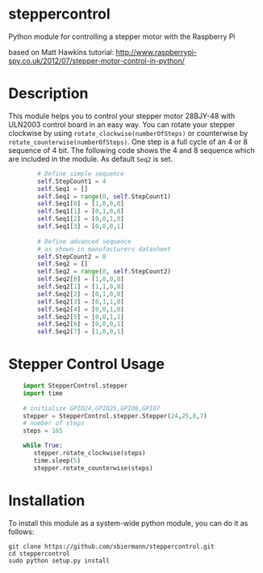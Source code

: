 steppercontrol
==============

Python module for controlling a stepper motor with the Raspberry Pi

based on Matt Hawkins tutorial: http://www.raspberrypi-spy.co.uk/2012/07/stepper-motor-control-in-python/

Description
===========
This module helps you to control your stepper motor 28BJY-48 with ULN2003 control board in an easy way.
You can rotate your stepper clockwise by using `rotate_clockwise(numberOfSteps)` or counterwise by
`rotate_counterwise(numberOfSteps)`. One step is a full cycle of an 4 or 8 sequence of 4 bit. The following code shows the 4 and 8 sequence which
are included in the module. As default `Seq2` is set.
```python
 		# Define simple sequence
        self.StepCount1 = 4
        self.Seq1 = []
        self.Seq1 = range(0, self.StepCount1)
        self.Seq1[0] = [1,0,0,0]
        self.Seq1[1] = [0,1,0,0]
        self.Seq1[2] = [0,0,1,0]
        self.Seq1[3] = [0,0,0,1]
        
        # Define advanced sequence
        # as shown in manufacturers datasheet
        self.StepCount2 = 8
        self.Seq2 = []
        self.Seq2 = range(0, self.StepCount2)
        self.Seq2[0] = [1,0,0,0]
        self.Seq2[1] = [1,1,0,0]
        self.Seq2[2] = [0,1,0,0]
        self.Seq2[3] = [0,1,1,0]
        self.Seq2[4] = [0,0,1,0]
        self.Seq2[5] = [0,0,1,1]
        self.Seq2[6] = [0,0,0,1]
        self.Seq2[7] = [1,0,0,1]
```


Stepper Control Usage
====================

```python
    import StepperControl.stepper
    import time
    
    # initialize GPIO24,GPIO25,GPIO8,GPIO7
    stepper = StepperControl.stepper.Stepper(24,25,8,7)
    # number of steps
    steps = 165

    while True:
       stepper.rotate_clockwise(steps)
       time.sleep(5)
       stepper.rotate_counterwise(steps)
```

Installation
==============================

To install this module as a system-wide python module, you can do it as follows:

```
git clone https://github.com/sbiermann/steppercontrol.git
cd steppercontrol
sudo python setup.py install
```
